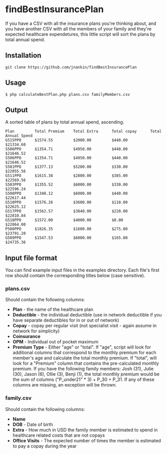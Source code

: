 # findBestInsurancePlan

If you have a CSV with all the insurance plans you're thinking about, and you have another CSV with all the members of your family and they're expected healthcare expendetures, this little script will sort the plans by total annual spend.

## Installation

    git clone https://github.com/jnankin/findBestInsurancePlan

## Usage
    
    $ php calculateBestPlan.php plans.csv familyMembers.csv

## Output

A sorted table of plans by total annual spend, ascending.

    Plan         Total Premium    Total Extra      Total copay      Total Annual Spend
    G515PPO      $1574.55         $2000.00         $440.00          $21334.60       
    S506PPO      $1354.71         $4950.00         $440.00          $21646.52       
    S506PPO      $1354.71         $4950.00         $440.00          $21646.52       
    S501PPO      $1377.13         $5200.00         $330.00          $22055.56       
    G511PPO      $1615.38         $2800.00         $385.00          $22569.56       
    S503PPO      $1355.52         $6000.00         $330.00          $22596.24       
    S508PPO      $1348.12         $6000.00         $440.00          $22617.44       
    G510PPO      $1576.26         $3600.00         $110.00          $22625.12       
    G517PPO      $1562.57         $3840.00         $220.00          $22810.84       
    G518PPO      $1572.00         $4000.00         $0.00            $22864.00       
    P500PPO      $1826.35         $1600.00         $275.00          $23791.20       
    G509PPO      $1547.53         $6000.00         $165.00          $24735.36   

## Input file format

You can find example input files in the examples directory.  Each file's first row should contain the corresponding titles below (case sensitive).

### plans.csv

Should contain the following columns:

* **Plan** - the name of the healthcare plan
* **Deductible** - the individual deductible (use in network deductible if you have separate deductibles for in or out of network)
* **Copay** - copay per regular visit (not specialist visit - again assume in network for simplicity)
* **Coinsurance**
* **OPM** - Individual out of pocket maximum
* **Premium Type** - Either "age" or "total".  If "age", script will look for additional columns that correspond to the monthly premium for each member's age and calculate the total monthly premium.  If "total", will look for a "Premium" column that contains the pre-calculated monthly premium.  If you have the following family members: Josh (31), Julie (30), Jason (6), Ollie (3), Benji (1), the total monthly premium would be the sum of columns ("P_under21" * 3) + P_30 + P_31.  If any of these columns are missing, an exception will be thrown.



### family.csv

Should contain the following columns:

* **Name**
* **DOB** - Date of birth
* **Extra** - How much in USD the family member is estimated to spend in healthcare related costs that are not copays
* **Office Visits** - The expected number of times the member is estimated to pay a copay during the year
